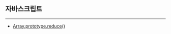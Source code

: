 ## 자바스크립트

---

- [Array.prototype.reduce()](https://github.com/Y0ungZ/TIL/tree/main/JavaScript/markdown/reduce.md)
